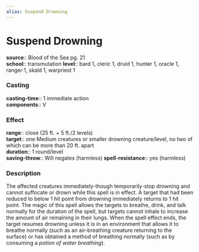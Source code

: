 ```yaml
---
alias: Suspend Drowning
---
```


# Suspend Drowning 

**source**:: Blood of the Sea pg. 21  
**school**:: transmutation
**level**:: bard 1, cleric 1, druid 1, hunter 1, oracle 1, ranger 1, skald 1, warpriest 1

### Casting 

**casting-time**:: 1 immediate action  
**components**:: V

### Effect 

**range**:: close (25 ft. + 5 ft./2 levels)  
**target**:: one Medium creatures or smaller drowning creature/level, no two of which can be more than 20 ft. apart  
**duration**:: 1 round/level  
**saving-throw**:: Will negates (harmless)
**spell-resistance**:: yes (harmless)

### Description 

The affected creatures immediately-though temporarily-stop drowning and cannot suffocate or drown while this spell is in effect. A target that had been reduced to below 1 hit point from drowning immediately returns to 1 hit point. The magic of this spell allows the targets to breathe, drink, and talk normally for the duration of the spell, but targets cannot inhale to increase the amount of air remaining in their lungs. When the spell effect ends, the target resumes drowning unless it is in an environment that allows it to breathe normally (such as an air-breathing creature returning to the surface) or has obtained a method of breathing normally (such as by consuming a *potion of water breathing*).
